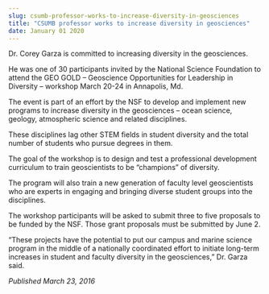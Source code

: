 ```yaml
---
slug: csumb-professor-works-to-increase-diversity-in-geosciences
title: "CSUMB professor works to increase diversity in geosciences"
date: January 01 2020
---
```


<p>Dr. Corey Garza is committed to increasing diversity in the geosciences.
</p><p>He was one of 30 participants invited by the National Science Foundation to attend the GEO GOLD – Geoscience Opportunities for Leadership in Diversity – workshop March 20&#45;24 in Annapolis, Md.
</p><p>The event is part of an effort by the NSF to develop and implement new programs to increase diversity in the geosciences – ocean science, geology, atmospheric science and related disciplines.

These disciplines lag other STEM fields in student diversity and the total number of students who pursue degrees in them.

The goal of the workshop is to design and test a professional development curriculum to train geoscientists to be “champions” of diversity.

The program will also train a new generation of faculty level geoscientists who are experts in engaging and bringing diverse student groups into the disciplines.

The workshop participants will be asked to submit three to five proposals to be funded by the NSF. Those grant proposals must be submitted by June 2.

“These projects have the potential to put our campus and marine science program in the middle of a nationally coordinated effort to initiate long&#45;term increases in student and faculty diversity in the geosciences,” Dr. Garza said.

<em>Published March 23, 2016</em>
</p>
